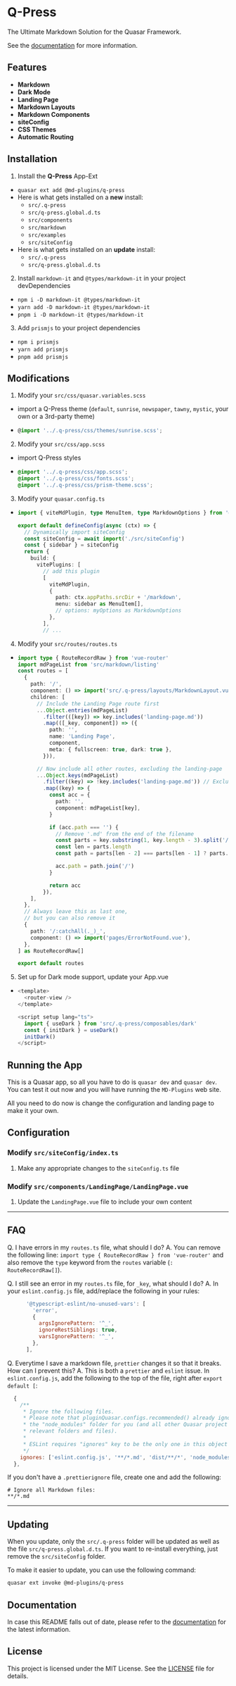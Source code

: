 # Q-Press

The Ultimate Markdown Solution for the Quasar Framework.

See the [documentation](https://md-plugins.netlify.app/quasar-app-extensions/qpress/overview) for more information.

## Features

- **Markdown**
- **Dark Mode**
- **Landing Page**
- **Markdown Layouts**
- **Markdown Components**
- **siteConfig**
- **CSS Themes**
- **Automatic Routing**

## Installation

1. Install the **Q-Press** App-Ext

- `quasar ext add @md-plugins/q-press`
- Here is what gets installed on a **new** install:
  - `src/.q-press`
  - `src/q-press.global.d.ts`
  - `src/components`
  - `src/markdown`
  - `src/examples`
  - `src/siteConfig`
- Here is what gets installed on an **update** install:
  - `src/.q-press`
  - `src/q-press.global.d.ts`

2. Install `markdown-it` and `@types/markdown-it` in your project devDependencies

- `npm i -D markdown-it @types/markdown-it`
- `yarn add -D markdown-it @types/markdown-it`
- `pnpm i -D markdown-it @types/markdown-it`

3. Add `prismjs` to your project dependencies

- `npm i prismjs`
- `yarn add prismjs`
- `pnpm add prismjs`

## Modifications

1. Modify your `src/css/quasar.variables.scss`

- import a Q-Press theme (`default`, `sunrise`, `newspaper`, `tawny`, `mystic`, your own or a 3rd-party theme)
- ```ts
  @import '../.q-press/css/themes/sunrise.scss';
  ```

2. Modify your `src/css/app.scss`

- import Q-Press styles

- ```scss
  @import '../.q-press/css/app.scss';
  @import '../.q-press/css/fonts.scss';
  @import '../.q-press/css/prism-theme.scss';
  ```

3. Modify your `quasar.config.ts`

- ```ts
  import { viteMdPlugin, type MenuItem, type MarkdownOptions } from '@md-plugins/vite-md-plugin'

  export default defineConfig(async (ctx) => {
    // Dynamically import siteConfig
    const siteConfig = await import('./src/siteConfig')
    const { sidebar } = siteConfig
    return {
      build: {
        vitePlugins: [
          // add this plugin
          [
            viteMdPlugin,
            {
              path: ctx.appPaths.srcDir + '/markdown',
              menu: sidebar as MenuItem[],
              // options: myOptions as MarkdownOptions
            },
          ],
          // ...
  ```

4. Modify your `src/routes/routes.ts`

- ```ts
  import type { RouteRecordRaw } from 'vue-router'
  import mdPageList from 'src/markdown/listing'
  const routes = [
    {
      path: '/',
      component: () => import('src/.q-press/layouts/MarkdownLayout.vue'),
      children: [
        // Include the Landing Page route first
        ...Object.entries(mdPageList)
          .filter(([key]) => key.includes('landing-page.md'))
          .map(([_key, component]) => ({
            path: '',
            name: 'Landing Page',
            component,
            meta: { fullscreen: true, dark: true },
          })),

        // Now include all other routes, excluding the landing-page
        ...Object.keys(mdPageList)
          .filter((key) => !key.includes('landing-page.md')) // Exclude duplicates
          .map((key) => {
            const acc = {
              path: '',
              component: mdPageList[key],
            }

            if (acc.path === '') {
              // Remove '.md' from the end of the filename
              const parts = key.substring(1, key.length - 3).split('/')
              const len = parts.length
              const path = parts[len - 2] === parts[len - 1] ? parts.slice(0, len - 1) : parts

              acc.path = path.join('/')
            }

            return acc
          }),
      ],
    },
    // Always leave this as last one,
    // but you can also remove it
    {
      path: '/:catchAll(._)_',
      component: () => import('pages/ErrorNotFound.vue'),
    },
  ] as RouteRecordRaw[]

  export default routes
  ```

5. Set up for Dark mode support, update your App.vue

- ```ts
  <template>
    <router-view />
  </template>

  <script setup lang="ts">
    import { useDark } from 'src/.q-press/composables/dark'
    const { initDark } = useDark()
    initDark()
  </script>
  ```

## Running the App

This is a Quasar app, so all you have to do is `quasar dev` and `quasar dev`. You can test it out now and you will have running the `MD-Plugins` web site.

All you need to do now is change the configuration and landing page to make it your own.

## Configuration

### Modify `src/siteConfig/index.ts`

1. Make any appropriate changes to the `siteConfig.ts` file

### Modify `src/components/LandingPage/LandingPage.vue`

1. Update the `LandingPage.vue` file to include your own content

---

## FAQ

Q. I have errors in my `routes.ts` file, what should I do?
A. You can remove the following line: `import type { RouteRecordRaw } from 'vue-router'` and also remove the `type` keyword from the `routes` variable (`: RouteRecordRaw[]`).

Q. I still see an error in my `routes.ts` file, for `_key`, what should I do?
A. In your `eslint.config.js` file, add/replace the following in your rules:

```js
      '@typescript-eslint/no-unused-vars': [
        'error',
        {
          argsIgnorePattern: '^_',
          ignoreRestSiblings: true,
          varsIgnorePattern: '^_',
        },
      ],
```

Q. Everytime I save a markdown file, `prettier` changes it so that it breaks. How can I prevent this?
A. This is both a `prettier` and `eslint` issue. In `eslint.config.js`, add the following to the top of the file, right after `export default [`:

```js
  {
    /**
     * Ignore the following files.
     * Please note that pluginQuasar.configs.recommended() already ignores
     * the "node_modules" folder for you (and all other Quasar project
     * relevant folders and files).
     *
     * ESLint requires "ignores" key to be the only one in this object
     */
    ignores: ['eslint.config.js', '**/*.md', 'dist/**/*', 'node_modules'],
  },
```

If you don't have a `.prettierignore` file, create one and add the following:

```
# Ignore all Markdown files:
**/*.md
```

---

## Updating

When you update, only the `src/.q-press` folder will be updated as well as the file `src/q-press.global.d.ts`. If you want to re-install everything, just remove the `src/siteConfig` folder.

To make it easier to update, you can use the following command:

```bash
quasar ext invoke @md-plugins/q-press
```

## Documentation

In case this README falls out of date, please refer to the [documentation](https://md-plugins.netlify.app/quasar-app-extensions/qpress/overview) for the latest information.

## License

This project is licensed under the MIT License. See the [LICENSE](LICENSE.md) file for details.

```

```

```

```
